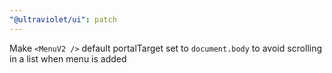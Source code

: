 ```yaml
---
"@ultraviolet/ui": patch
---
```


Make `<MenuV2 />` default portalTarget set to `document.body` to avoid scrolling in a list when menu is added
